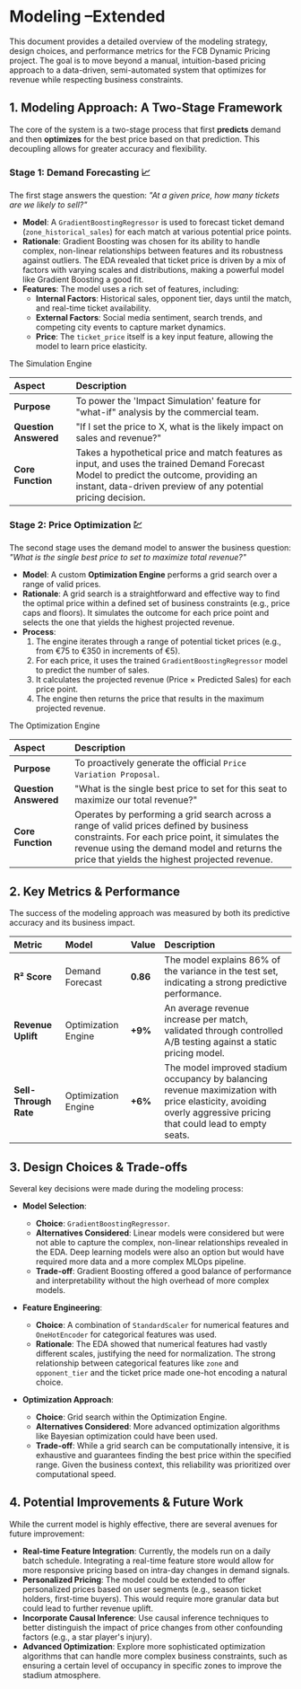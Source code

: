 # Modeling –Extended

This document provides a detailed overview of the modeling strategy, design choices, and performance metrics for the FCB Dynamic Pricing project. The goal is to move beyond a manual, intuition-based pricing approach to a data-driven, semi-automated system that optimizes for revenue while respecting business constraints.

## 1. Modeling Approach: A Two-Stage Framework

The core of the system is a two-stage process that first **predicts** demand and then **optimizes** for the best price based on that prediction. This decoupling allows for greater accuracy and flexibility.

### Stage 1: Demand Forecasting 📈

The first stage answers the question: *"At a given price, how many tickets are we likely to sell?"*

* **Model**: A `GradientBoostingRegressor` is used to forecast ticket demand (`zone_historical_sales`) for each match at various potential price points.
* **Rationale**: Gradient Boosting was chosen for its ability to handle complex, non-linear relationships between features and its robustness against outliers. The EDA revealed that ticket price is driven by a mix of factors with varying scales and distributions, making a powerful model like Gradient Boosting a good fit.
* **Features**: The model uses a rich set of features, including:
    * **Internal Factors**: Historical sales, opponent tier, days until the match, and real-time ticket availability.
    * **External Factors**: Social media sentiment, search trends, and competing city events to capture market dynamics.
    * **Price**: The `ticket_price` itself is a key input feature, allowing the model to learn price elasticity.
 
The Simulation Engine

| Aspect | Description |
| :--- | :--- |
| **Purpose** | To power the 'Impact Simulation' feature for "what-if" analysis by the commercial team. |
| **Question Answered** | "If I set the price to X, what is the likely impact on sales and revenue?" |
| **Core Function** | Takes a hypothetical price and match features as input, and uses the trained Demand Forecast Model to predict the outcome, providing an instant, data-driven preview of any potential pricing decision. |

### Stage 2: Price Optimization 💹

The second stage uses the demand model to answer the business question: *"What is the single best price to set to maximize total revenue?"*

* **Model**: A custom **Optimization Engine** performs a grid search over a range of valid prices.
* **Rationale**: A grid search is a straightforward and effective way to find the optimal price within a defined set of business constraints (e.g., price caps and floors). It simulates the outcome for each price point and selects the one that yields the highest projected revenue.
* **Process**:
    1.  The engine iterates through a range of potential ticket prices (e.g., from €75 to €350 in increments of €5).
    2.  For each price, it uses the trained `GradientBoostingRegressor` model to predict the number of sales.
    3.  It calculates the projected revenue (Price × Predicted Sales) for each price point.
    4.  The engine then returns the price that results in the maximum projected revenue.
 
The Optimization Engine

| Aspect | Description |
| :--- | :--- |
| **Purpose** | To proactively generate the official `Price Variation Proposal`. |
| **Question Answered** | "What is the single best price to set for this seat to maximize our total revenue?" |
| **Core Function** | Operates by performing a grid search across a range of valid prices defined by business constraints. For each price point, it simulates the revenue using the demand model and returns the price that yields the highest projected revenue. |

## 2. Key Metrics & Performance

The success of the modeling approach was measured by both its predictive accuracy and its business impact.

| Metric             | Model               | Value  | Description                                                                                                                            |
| :----------------- | :------------------ | :----- | :------------------------------------------------------------------------------------------------------------------------------------- |
| **R² Score** | Demand Forecast     | **0.86** | The model explains 86% of the variance in the test set, indicating a strong predictive performance.                                    |
| **Revenue Uplift** | Optimization Engine | **+9%** | An average revenue increase per match, validated through controlled A/B testing against a static pricing model.                      |
| **Sell-Through Rate**| Optimization Engine | **+6%** | The model improved stadium occupancy by balancing revenue maximization with price elasticity, avoiding overly aggressive pricing that could lead to empty seats. |

## 3. Design Choices & Trade-offs

Several key decisions were made during the modeling process:

* **Model Selection**:
    * **Choice**: `GradientBoostingRegressor`.
    * **Alternatives Considered**: Linear models were considered but were not able to capture the complex, non-linear relationships revealed in the EDA. Deep learning models were also an option but would have required more data and a more complex MLOps pipeline.
    * **Trade-off**: Gradient Boosting offered a good balance of performance and interpretability without the high overhead of more complex models.

* **Feature Engineering**:
    * **Choice**: A combination of `StandardScaler` for numerical features and `OneHotEncoder` for categorical features was used.
    * **Rationale**: The EDA showed that numerical features had vastly different scales, justifying the need for normalization. The strong relationship between categorical features like `zone` and `opponent_tier` and the ticket price made one-hot encoding a natural choice.

* **Optimization Approach**:
    * **Choice**: Grid search within the Optimization Engine.
    * **Alternatives Considered**: More advanced optimization algorithms like Bayesian optimization could have been used.
    * **Trade-off**: While a grid search can be computationally intensive, it is exhaustive and guarantees finding the best price within the specified range. Given the business context, this reliability was prioritized over computational speed.

## 4. Potential Improvements & Future Work

While the current model is highly effective, there are several avenues for future improvement:

* **Real-time Feature Integration**: Currently, the models run on a daily batch schedule. Integrating a real-time feature store would allow for more responsive pricing based on intra-day changes in demand signals.
* **Personalized Pricing**: The model could be extended to offer personalized prices based on user segments (e.g., season ticket holders, first-time buyers). This would require more granular data but could lead to further revenue uplift.
* **Incorporate Causal Inference**: Use causal inference techniques to better distinguish the impact of price changes from other confounding factors (e.g., a star player's injury).
* **Advanced Optimization**: Explore more sophisticated optimization algorithms that can handle more complex business constraints, such as ensuring a certain level of occupancy in specific zones to improve the stadium atmosphere.
